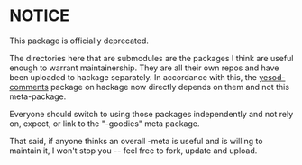 # NOTICE

This package is officially deprecated.

The directories here that are submodules are the packages I think are 
useful enough to warrant maintainership. They are all their own repos 
and have been uploaded to hackage separately. In accordance with this, 
the [yesod-comments][] package on hackage now directly depends on them 
and not this meta-package.

[yesod-comments]: https://github.com/pbrisbin/yesod-comments "Yesod Comments"

Everyone should switch to using those packages independently and not 
rely on, expect, or link to the "-goodies" meta package.

That said, if anyone thinks an overall -meta is useful and is willing to 
maintain it, I won't stop you -- feel free to fork, update and upload.

